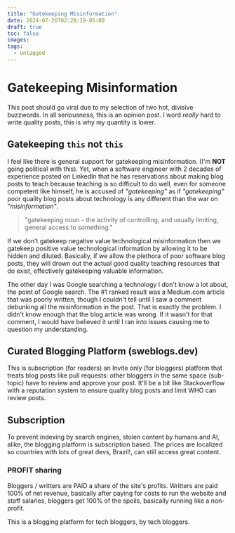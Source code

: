 ```yaml
---
title: "Gatekeeping Misinformation"
date: 2024-07-26T02:28:19-05:00
draft: true
toc: false
images:
tags:
  - untagged
---
```

# Gatekeeping Misinformation

This post should go viral due to my selection of two hot, divisive buzzwords. In all seriousness, this is an opinion post. I word _really_ hard to write quality posts, this is why my quantity is lower.

## Gatekeeping `this` not `this`

I feel like there is general support for gatekeeping misinformation. (I'm __NOT__ going political with this). Yet, when a software engineer with 2 decades of experience posted on LinkedIn that he has reservations about making blog posts to teach because teaching is so difficult to do well, even for someone competent like himself, he is accused of _"gatekeeping"_ as if _"gatekeeping"_ poor quality blog posts about technology is any different than the war on _"misinformation"_. 

> "gatekeeping noun - the activity of controlling, and usually limiting, general access to something."

If we don't gatekeep negative value technological misinformation then we gatekeep positive value technological information by allowing it to be hidden and diluted. Basically, if we allow the plethora of poor software blog posts, they will drown out the actual good quality teaching resources that do exist, effectively gatekeeping valuable information. 

The other day I was Google searching a technology I don't know a lot about, the point of Google search. The #1 ranked result was a Medium.com article that was poorly written, though I couldn't tell until I saw a comment debunking all the misinformation in the post. That is exactly the problem. I didn't know enough that the blog article was wrong. If it wasn't for that comment, I would have believed it until I ran into issues causing me to question my understanding.

## Curated Blogging Platform (sweblogs.dev)

This is subscription (for readers) an Invite only (for bloggers) platform that treats blog posts like pull requests: other bloggers
in the same space (sub-topic) have to review and approve your post. It'll be a bit like Stackoverflow with a reputation
system to ensure quality blog posts and limit WHO can review posts.

## Subscription

To prevent indexing by search engines, stolen content by humans and AI, alike, the blogging platform is subscription based. The prices are localized
so countries with lots of great devs, Brazil!, can still access great content.

### PROFIT sharing

Bloggers / writters are PAID a share of the site's profits. Writters are paid 100% of net revenue, basically after 
paying for costs to run the website and staff salaries, bloggers get 100% of the spoils, basically running like a non-profit. 

This is a blogging platform for tech bloggers, by tech bloggers.

